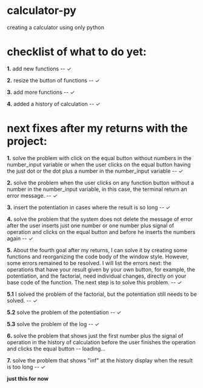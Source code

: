 # calculator-py
creating a calculator using only python


# checklist of what to do yet:
**1.** add new functions -- ✓

**2.** resize the button of functions -- ✓

**3.** add more functions -- ✓

**4.** added a history of calculation -- ✓

# next fixes after my returns with the project:

**1.** solve the problem with click on the equal button without numbers in the number_input variable or when the user clicks on the equal button having the just dot or the dot plus a number in the number_input variable -- ✓

**2.** solve the problem when the user clicks on any function button without a number in the number_input variable, in this case, the terminal return an error message. -- ✓

**3.** insert the potentiation in cases where the result is so long -- ✓

**4.** solve the problem that the system does not delete the message of error after the user inserts just one number or one number plus signal of operation and clicks on the equal button and before he inserts the numbers again -- ✓

**5.** About the fourth goal after my returns, I can solve it by creating some functions and reorganizing the code body of the window style. However, some errors remained to be resolved. I will list the errors next: the operations that have your result given by your own button, for example, the potentiation, and the factorial, need individual changes, directly on your base code of the function. The next step is to solve this problem. -- ✓ 

**5.1** I solved the problem of the factorial, but the potentiation still needs to be solved. -- ✓

**5.2** solve the problem of the potentiation -- ✓

**5.3** solve the problem of the log -- ✓

**6.** solve the problem that shows just the first number plus the signal of operation in the history of calculation before the user finishes the operation and clicks the equal button -- loading...

**7.** solve the problem that shows "inf" at the history display when the result is too long -- ✓

**just this for now**
